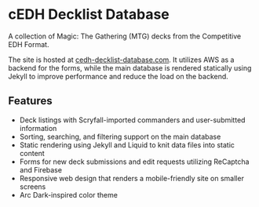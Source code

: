 # cEDH Decklist Database

A collection of Magic: The Gathering (MTG) decks from the Competitive EDH Format.

The site is hosted at [cedh-decklist-database.com](https://cedh-decklist-database.com). It utilizes AWS as a backend for the forms, while the main database is rendered statically using Jekyll to improve performance and reduce the load on the backend.

## Features

- Deck listings with Scryfall-imported commanders and user-submitted information
- Sorting, searching, and filtering support on the main database
- Static rendering using Jekyll and Liquid to knit data files into static content
- Forms for new deck submissions and edit requests utilizing ReCaptcha and Firebase
- Responsive web design that renders a mobile-friendly site on smaller screens
- Arc Dark-inspired color theme
